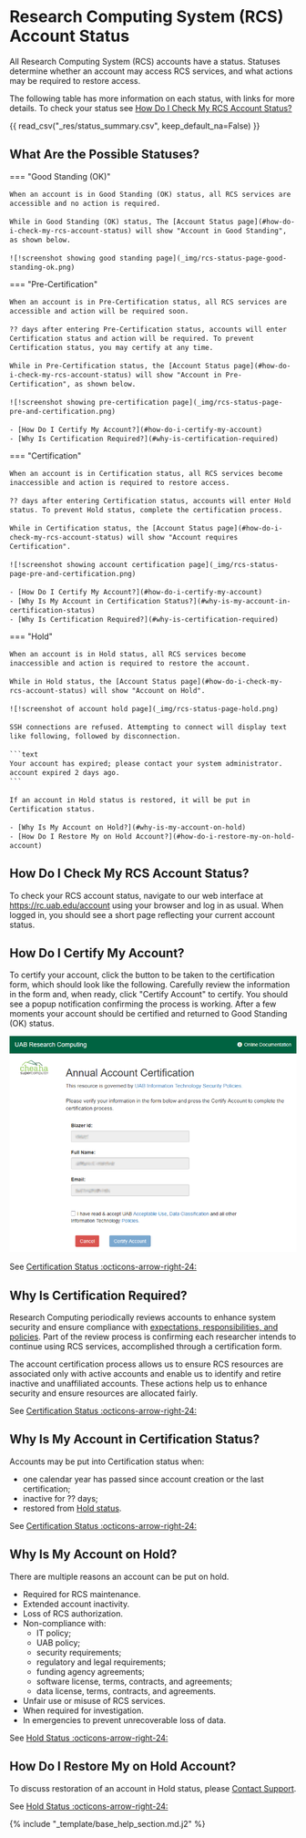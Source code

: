# Research Computing System (RCS) Account Status

All Research Computing System (RCS) accounts have a status. Statuses determine whether an account may access RCS services, and what actions may be required to restore access.

The following table has more information on each status, with links for more details. To check your status see [How Do I Check My RCS Account Status?](#how-do-i-check-my-rcs-account-status)

{{ read_csv("_res/status_summary.csv", keep_default_na=False) }}

## What Are the Possible Statuses?

<!-- markdownlint-disable MD046 -->
=== "Good Standing (OK)"

    When an account is in Good Standing (OK) status, all RCS services are accessible and no action is required.

    While in Good Standing (OK) status, The [Account Status page](#how-do-i-check-my-rcs-account-status) will show "Account in Good Standing", as shown below.

    ![!screenshot showing good standing page](_img/rcs-status-page-good-standing-ok.png)

=== "Pre-Certification"

    When an account is in Pre-Certification status, all RCS services are accessible and action will be required soon.

    ?? days after entering Pre-Certification status, accounts will enter Certification status and action will be required. To prevent Certification status, you may certify at any time.

    While in Pre-Certification status, the [Account Status page](#how-do-i-check-my-rcs-account-status) will show "Account in Pre-Certification", as shown below.

    ![!screenshot showing pre-certification page](_img/rcs-status-page-pre-and-certification.png)

    - [How Do I Certify My Account?](#how-do-i-certify-my-account)
    - [Why Is Certification Required?](#why-is-certification-required)

=== "Certification"

    When an account is in Certification status, all RCS services become inaccessible and action is required to restore access.

    ?? days after entering Certification status, accounts will enter Hold status. To prevent Hold status, complete the certification process.

    While in Certification status, the [Account Status page](#how-do-i-check-my-rcs-account-status) will show "Account requires Certification".

    ![!screenshot showing account certification page](_img/rcs-status-page-pre-and-certification.png)

    - [How Do I Certify My Account?](#how-do-i-certify-my-account)
    - [Why Is My Account in Certification Status?](#why-is-my-account-in-certification-status)
    - [Why Is Certification Required?](#why-is-certification-required)

=== "Hold"

    When an account is in Hold status, all RCS services become inaccessible and action is required to restore the account.

    While in Hold status, the [Account Status page](#how-do-i-check-my-rcs-account-status) will show "Account on Hold".

    ![!screenshot of account hold page](_img/rcs-status-page-hold.png)

    SSH connections are refused. Attempting to connect will display text like following, followed by disconnection.

    ```text
    Your account has expired; please contact your system administrator.
    account expired 2 days ago.
    ```

    If an account in Hold status is restored, it will be put in Certification status.

    - [Why Is My Account on Hold?](#why-is-my-account-on-hold)
    - [How Do I Restore My on Hold Account?](#how-do-i-restore-my-on-hold-account)
<!-- markdownlint-enable MD046 -->

## How Do I Check My RCS Account Status?

To check your RCS account status, navigate to our web interface at <https://rc.uab.edu/account> using your browser and log in as usual. When logged in, you should see a short page reflecting your current account status.

## How Do I Certify My Account?

To certify your account, click the button to be taken to the certification form, which should look like the following. Carefully review the information in the form and, when ready, click "Certify Account" to certify. You should see a popup notification confirming the process is working. After a few moments your account should be certified and returned to Good Standing (OK) status.

![!screenshot showing account certification form](_img/rcs-status-page-certify-form.png)

See [Certification Status :octicons-arrow-right-24:](#what-are-the-possible-statuses-certification) <!-- markdownlint-disable-line MD051 -->

## Why Is Certification Required?

Research Computing periodically reviews accounts to enhance system security and ensure compliance with [expectations, responsibilities, and policies](../responsibilities.md). Part of the review process is confirming each researcher intends to continue using RCS services, accomplished through a certification form.

The account certification process allows us to ensure RCS resources are associated only with active accounts and enable us to identify and retire inactive and unaffiliated accounts. These actions help us to enhance security and ensure resources are allocated fairly.

See [Certification Status :octicons-arrow-right-24:](#what-are-the-possible-statuses-certification) <!-- markdownlint-disable-line MD051 -->

## Why Is My Account in Certification Status?

Accounts may be put into Certification status when:

- one calendar year has passed since account creation or the last certification;
- inactive for ?? days;
- restored from [Hold status](#what-are-the-possible-statuses-hold). <!-- markdownlint-disable-line MD051 -->

See [Certification Status :octicons-arrow-right-24:](#what-are-the-possible-statuses-certification) <!-- markdownlint-disable-line MD051 -->

## Why Is My Account on Hold?

There are multiple reasons an account can be put on hold.

- Required for RCS maintenance.
- Extended account inactivity.
- Loss of RCS authorization.
- Non-compliance with:
    - IT policy;
    - UAB policy;
    - security requirements;
    - regulatory and legal requirements;
    - funding agency agreements;
    - software license, terms, contracts, and agreements;
    - data license, terms, contracts, and agreements.
- Unfair use or misuse of RCS services.
- When required for investigation.
- In emergencies to prevent unrecoverable loss of data.

See [Hold Status :octicons-arrow-right-24:](#what-are-the-possible-statuses-hold) <!-- markdownlint-disable-line MD051 -->

## How Do I Restore My on Hold Account?

To discuss restoration of an account in Hold status, please [Contact Support](../../help/support.md).

See [Hold Status :octicons-arrow-right-24:](#what-are-the-possible-statuses-hold) <!-- markdownlint-disable-line MD051 -->

{% include "_template/base_help_section.md.j2" %}
